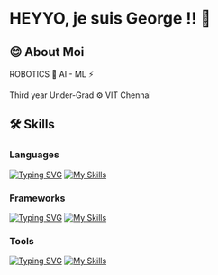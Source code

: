 # HEYYO, je suis George !! 🙌

## 😊 About Moi 
ROBOTICS 🤖
AI - ML ⚡

Third year Under-Grad ⚙️
VIT Chennai
## 🛠 Skills

### Languages 
[![Typing SVG](https://readme-typing-svg.demolab.com?font=Consolas&weight=100&size=18&duration=3000&pause=1000&color=25FAF8&center=true&vCenter=true&width=435&lines=Python+%7C+C+%7C+C%2B%2B+%7C+Java+%7C+R+%7C+SQL+%7C+TeX)](https://git.io/typing-svg)
[![My Skills](https://skillicons.dev/icons?i=python,c,cpp,java,r,sql,tex)](https://skillicons.dev)

### Frameworks
[![Typing SVG](https://readme-typing-svg.demolab.com?font=Consolas&weight=100&size=18&duration=3000&pause=1000&color=FA0000&center=true&vCenter=true&width=435&lines=TensorFlow+%7C+Keras+%7C+NLTK+%7C+Scikit_Learn)](https://git.io/typing-svg)
[![My Skills](https://skillicons.dev/icons?i=tensorflow,keras,nltk,scikit)](https://skillicons.dev)
### Tools
[![Typing SVG](https://readme-typing-svg.demolab.com?font=Consolas&weight=100&size=18&duration=3000&pause=1000&color=12FF9D&center=true&vCenter=true&width=435&lines=MySql+%7C+Oracle+%7C+Keil+%7C+Matlab+%7C;R+Studio+%7C+Docker+%7C+Arduino+%7C+LaTex+%7C;+pandas+%7C+NumPy+)](https://git.io/typing-svg)
[![My Skills](https://skillicons.dev/icons?i=mysql,oracle,keril,matlab,rstudio,docker,arduino,latex,pandas,numpy)](https://skillicons.dev)

<!---
george-1-0-1/george-1-0-1 is a ✨ special ✨ repository because its `README.md` (this file) appears on your GitHub profile.
You can click the Preview link to take a look at your changes.
--->

